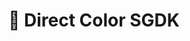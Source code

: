 ---
title: "🎨 Direct Color SGDK"
image: null
release: 2022
link: https://github.gerardgascon.com/Direct-Color-SGDK
description: null
short-description: Experimenting with Mega Drive's Direct Color technique using SGDK.
remarkable: false
---